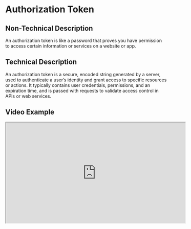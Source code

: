 # Authorization Token

## Non-Technical Description
An authorization token is like a password that proves you have permission to access certain information or services on a website or app.

## Technical Description
An authorization token is a secure, encoded string generated by a server, used to authenticate a user’s identity and grant access to specific resources or actions. It typically contains user credentials, permissions, and an expiration time, and is passed with requests to validate access control in APIs or web services.

## Video Example
<iframe width="560" height="315" src="https://www.youtube.com/embed/exampleVideo1" title="Authorization Token video" allow="accelerometer; autoplay; clipboard-write; encrypted-media; gyroscope; picture-in-picture" allowfullscreen></iframe>
